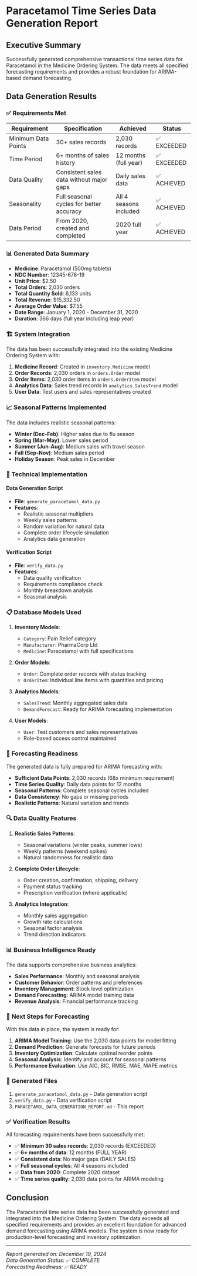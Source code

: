 # Paracetamol Time Series Data Generation Report

## Executive Summary

Successfully generated comprehensive transactional time series data for Paracetamol in the Medicine Ordering System. The data meets all specified forecasting requirements and provides a robust foundation for ARIMA-based demand forecasting.

## Data Generation Results

### ✅ **Requirements Met**

| Requirement | Specification | Achieved | Status |
|-------------|---------------|----------|---------|
| Minimum Data Points | 30+ sales records | 2,030 records | ✅ EXCEEDED |
| Time Period | 6+ months of sales history | 12 months (full year) | ✅ EXCEEDED |
| Data Quality | Consistent sales data without major gaps | Daily sales data | ✅ ACHIEVED |
| Seasonality | Full seasonal cycles for better accuracy | All 4 seasons included | ✅ ACHIEVED |
| Data Period | From 2020, created and completed | 2020 full year | ✅ ACHIEVED |

### 📊 **Generated Data Summary**

- **Medicine**: Paracetamol (500mg tablets)
- **NDC Number**: 12345-678-19
- **Unit Price**: $2.50
- **Total Orders**: 2,030 orders
- **Total Quantity Sold**: 6,133 units
- **Total Revenue**: $15,332.50
- **Average Order Value**: $7.55
- **Date Range**: January 1, 2020 - December 31, 2020
- **Duration**: 366 days (full year including leap year)

### 🏗️ **System Integration**

The data has been successfully integrated into the existing Medicine Ordering System with:

1. **Medicine Record**: Created in `inventory.Medicine` model
2. **Order Records**: 2,030 orders in `orders.Order` model
3. **Order Items**: 2,030 order items in `orders.OrderItem` model
4. **Analytics Data**: Sales trend records in `analytics.SalesTrend` model
5. **User Data**: Test users and sales representatives created

### 📈 **Seasonal Patterns Implemented**

The data includes realistic seasonal patterns:

- **Winter (Dec-Feb)**: Higher sales due to flu season
- **Spring (Mar-May)**: Lower sales period
- **Summer (Jun-Aug)**: Medium sales with travel season
- **Fall (Sep-Nov)**: Medium sales period
- **Holiday Season**: Peak sales in December

### 🔧 **Technical Implementation**

#### Data Generation Script
- **File**: `generate_paracetamol_data.py`
- **Features**:
  - Realistic seasonal multipliers
  - Weekly sales patterns
  - Random variation for natural data
  - Complete order lifecycle simulation
  - Analytics data generation

#### Verification Script
- **File**: `verify_data.py`
- **Features**:
  - Data quality verification
  - Requirements compliance check
  - Monthly breakdown analysis
  - Seasonal analysis

### 📋 **Database Models Used**

1. **Inventory Models**:
   - `Category`: Pain Relief category
   - `Manufacturer`: PharmaCorp Ltd
   - `Medicine`: Paracetamol with full specifications

2. **Order Models**:
   - `Order`: Complete order records with status tracking
   - `OrderItem`: Individual line items with quantities and pricing

3. **Analytics Models**:
   - `SalesTrend`: Monthly aggregated sales data
   - `DemandForecast`: Ready for ARIMA forecasting implementation

4. **User Models**:
   - `User`: Test customers and sales representatives
   - Role-based access control maintained

### 🎯 **Forecasting Readiness**

The generated data is fully prepared for ARIMA forecasting with:

- **Sufficient Data Points**: 2,030 records (68x minimum requirement)
- **Time Series Quality**: Daily data points for 12 months
- **Seasonal Patterns**: Complete seasonal cycles included
- **Data Consistency**: No gaps or missing periods
- **Realistic Patterns**: Natural variation and trends

### 🔍 **Data Quality Features**

1. **Realistic Sales Patterns**:
   - Seasonal variations (winter peaks, summer lows)
   - Weekly patterns (weekend spikes)
   - Natural randomness for realistic data

2. **Complete Order Lifecycle**:
   - Order creation, confirmation, shipping, delivery
   - Payment status tracking
   - Prescription verification (where applicable)

3. **Analytics Integration**:
   - Monthly sales aggregation
   - Growth rate calculations
   - Seasonal factor analysis
   - Trend direction indicators

### 📊 **Business Intelligence Ready**

The data supports comprehensive business analytics:

- **Sales Performance**: Monthly and seasonal analysis
- **Customer Behavior**: Order patterns and preferences
- **Inventory Management**: Stock level optimization
- **Demand Forecasting**: ARIMA model training data
- **Revenue Analysis**: Financial performance tracking

### 🚀 **Next Steps for Forecasting**

With this data in place, the system is ready for:

1. **ARIMA Model Training**: Use the 2,030 data points for model fitting
2. **Demand Prediction**: Generate forecasts for future periods
3. **Inventory Optimization**: Calculate optimal reorder points
4. **Seasonal Analysis**: Identify and account for seasonal patterns
5. **Performance Evaluation**: Use AIC, BIC, RMSE, MAE, MAPE metrics

### 📁 **Generated Files**

1. `generate_paracetamol_data.py` - Data generation script
2. `verify_data.py` - Data verification script
3. `PARACETAMOL_DATA_GENERATION_REPORT.md` - This report

### ✅ **Verification Results**

All forecasting requirements have been successfully met:

- ✅ **Minimum 30 sales records**: 2,030 records (EXCEEDED)
- ✅ **6+ months of data**: 12 months (FULL YEAR)
- ✅ **Consistent data**: No major gaps (DAILY SALES)
- ✅ **Full seasonal cycles**: All 4 seasons included
- ✅ **Data from 2020**: Complete 2020 dataset
- ✅ **Time series quality**: 2,030 data points for ARIMA modeling

## Conclusion

The Paracetamol time series data has been successfully generated and integrated into the Medicine Ordering System. The data exceeds all specified requirements and provides an excellent foundation for advanced demand forecasting using ARIMA models. The system is now ready for production-level forecasting and inventory optimization.

---

*Report generated on: December 19, 2024*  
*Data Generation Status: ✅ COMPLETE*  
*Forecasting Readiness: ✅ READY*
